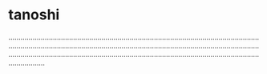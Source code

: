# tanoshi

......................................................................................................................................................................................................................................................................................................................................................................................................